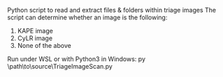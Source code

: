 Python script to read and extract files & folders within triage images
The script can determine whether an image is the following:
1. KAPE image
2. CyLR image
3. None of the above

Run under WSL or with Python3 in Windows: py \path\to\source\TriageImageScan.py
